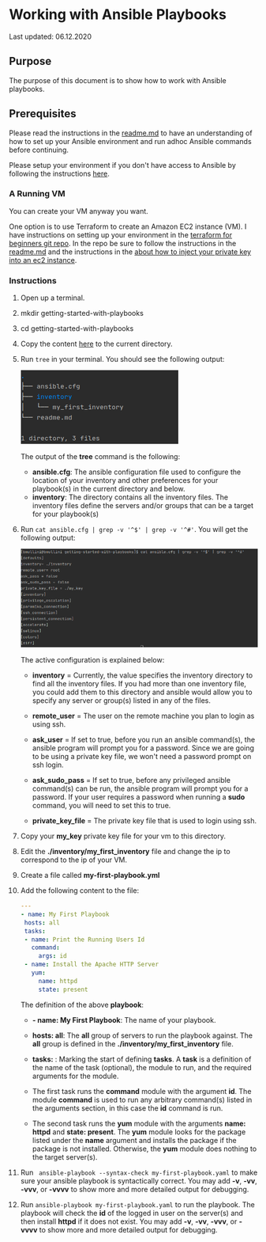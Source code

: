 # Working with Ansible Playbooks

Last updated: 06.12.2020

## Purpose

The purpose of this document is to show how to work with Ansible playbooks.

## Prerequisites

Please read the instructions in the [readme.md](../readme.md)
to have an understanding of how to set up your Ansible environment
and run adhoc Ansible commands before continuing.

Please setup your environment if you don't have access to Ansible by
following the instructions [here](../readme.md).

### A Running VM

You can create your VM anyway you want.  

One option is to use Terraform to create an Amazon EC2 instance (VM).
I have instructions on setting up your environment in the
[terraform for beginners git repo](https://github.com/bretmullinix/terraform-for-beginners).
In the repo be sure to follow the instructions in the
[readme.md](https://github.com/bretmullinix/terraform-for-beginners/blob/master/readme.md)
and the instructions in the
[ about how to inject your private key into an ec2 instance](https://github.com/bretmullinix/terraform-for-beginners/tree/master/injecting-your-ssh-key-into-ec2-instance).

### Instructions

1. Open up a terminal.
1. mkdir getting-started-with-playbooks
1. cd getting-started-with-playbooks
1. Copy the content [here](../getting-started) to the current directory.
1. Run `tree` in your terminal.  You should see the following output:

    ![tree output](../images/getting-started-with-playbooks-initial-dir-tree-structure.png)

    The output of the **tree** command is the following:
    
    - **ansible.cfg**: The ansible configuration file used to configure
    the location of your inventory and other preferences for your playbook(s)
    in the current directory and below.
    - **inventory**: The directory contains all the inventory files.
     The inventory files define the servers and/or groups
     that can be a target for your playbook(s)
    
1.  Run `cat ansible.cfg | grep -v '^$' | grep -v '^#'`.  You will get
the following output:

    ![ansible.cfg configuration](../images/getting-started-with-playbooks-ansible-cfg-contents.png)

    The active configuration is explained below:
    
      - **inventory** = Currently, the value specifies the inventory directory to
        find all the inventory files.  If you had more than one
        inventory file, you could add them to this directory and ansible
        would allow you to specify any server or group(s)
        listed in any of the files.
        
      - **remote_user** = The user on the remote machine you
        plan to login as using ssh.
        
      - **ask_user** = If set to true, before you run an ansible command(s),
        the ansible program will prompt you for a password.  Since we are going to
        be using a private key file, we won't need a password prompt on ssh
        login.
        
      - **ask_sudo_pass** = If set to true, before any privileged ansible
        command(s) can be run, the ansible program
        will prompt you for a password. If your user requires a
        password when running a **sudo** command, 
        you will need to set this to true.
        
      - **private_key_file** = The private key file that is used to login using
        ssh.

1. Copy your **my_key** private key file for your vm to this directory.
1. Edit the **./inventory/my_first_inventory** file and change the ip to
correspond to the ip of your VM.
1. Create a file called **my-first-playbook.yml**
1. Add the following content to the file:

    ```yaml
   ---
   - name: My First Playbook
     hosts: all
     tasks:
     - name: Print the Running Users Id
       command:
         args: id
     - name: Install the Apache HTTP Server
       yum:
         name: httpd
         state: present
   ```
   
   The definition of the above **playbook**:
   
   - **\- name: My First Playbook**: The name of your playbook.
   
   - **hosts: all**: The **all** group of servers to run the playbook
    against. The **all** group is defined in the
    **./inventory/my_first_inventory** file.
   
   - **tasks:** : Marking the start of defining **tasks**.  A **task**
   is a definition of the name of the task (optional), the module to run,
   and the required arguments for the module.

   - The first task runs the **command** module with the argument **id**.
   The module **command** is used to run any arbitrary command(s) listed
   in the arguments section, in this case the **id** command is run.
   
   - The second task runs the **yum** module with the arguments 
   **name:  httpd** and **state: present**.  The **yum** module looks for
   the package listed under the **name** argument and installs the package
   if the package is not installed.  Otherwise, the **yum** module does nothing
   to the target server(s).
   
1. Run ` ansible-playbook --syntax-check my-first-playbook.yaml` to make
sure your ansible playbook is syntactically correct.  You may add **-v**,
**-vv**, **-vvv**, or **-vvvv** to show more and more detailed output for
debugging.

1. Run `ansible-playbook my-first-playbook.yaml` to run the playbook.  The
playbook will check the **id** of the logged in user on the server(s) and then
install **httpd** if it does not exist.  You may add **-v**, **-vv**, **-vvv**,
or **-vvvv** to show more and more detailed output for debugging.


